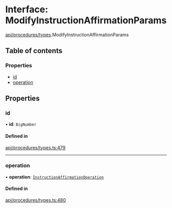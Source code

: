 # Interface: ModifyInstructionAffirmationParams

[api/procedures/types](../wiki/api.procedures.types).ModifyInstructionAffirmationParams

## Table of contents

### Properties

- [id](../wiki/api.procedures.types.ModifyInstructionAffirmationParams#id)
- [operation](../wiki/api.procedures.types.ModifyInstructionAffirmationParams#operation)

## Properties

### id

• **id**: `BigNumber`

#### Defined in

[api/procedures/types.ts:479](https://github.com/PolymeshAssociation/polymesh-sdk/blob/31fdce23/src/api/procedures/types.ts#L479)

___

### operation

• **operation**: [`InstructionAffirmationOperation`](../wiki/api.procedures.types.InstructionAffirmationOperation)

#### Defined in

[api/procedures/types.ts:480](https://github.com/PolymeshAssociation/polymesh-sdk/blob/31fdce23/src/api/procedures/types.ts#L480)
